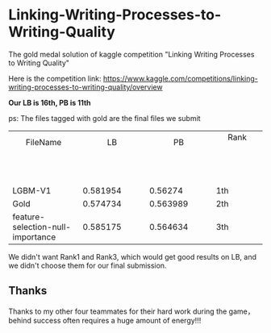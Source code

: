 # Linking-Writing-Processes-to-Writing-Quality
The gold medal solution of kaggle competition "Linking Writing Processes to Writing Quality"  

Here is the competition link: https://www.kaggle.com/competitions/linking-writing-processes-to-writing-quality/overview  

**Our LB is 16th, PB is 11th**  

ps: The files tagged with gold are the final files we submit  

<table>
  <tbody>
    <tr>
      <td align="center">FileName<br>
        <span>&nbsp;&nbsp;&nbsp;&nbsp;&nbsp;&nbsp;&nbsp;&nbsp;</span>
        <span>&nbsp;&nbsp;&nbsp;&nbsp;&nbsp;&nbsp;&nbsp;&nbsp;</span>
        <span>&nbsp;&nbsp;&nbsp;&nbsp;&nbsp;&nbsp;&nbsp;&nbsp;</span>
        <span>&nbsp;&nbsp;&nbsp;&nbsp;&nbsp;&nbsp;&nbsp;&nbsp;</span>
        <span>&nbsp;&nbsp;&nbsp;&nbsp;&nbsp;&nbsp;&nbsp;&nbsp;</span>
        <span>&nbsp;&nbsp;&nbsp;&nbsp;&nbsp;&nbsp;&nbsp;&nbsp;</span>
        <span>&nbsp;&nbsp;&nbsp;&nbsp;&nbsp;&nbsp;&nbsp;&nbsp;</span>
        <span>&nbsp;&nbsp;</span>
      </td>
      <td align="center">LB<br>
        <span>&nbsp;&nbsp;&nbsp;&nbsp;&nbsp;&nbsp;&nbsp;&nbsp;</span>
        <span>&nbsp;&nbsp;&nbsp;&nbsp;&nbsp;&nbsp;&nbsp;&nbsp;</span>
        <span>&nbsp;&nbsp;&nbsp;&nbsp;&nbsp;&nbsp;&nbsp;&nbsp;</span>
        <span>&nbsp;&nbsp;&nbsp;&nbsp;&nbsp;&nbsp;&nbsp;&nbsp;</span>
        <span>&nbsp;&nbsp;&nbsp;&nbsp;&nbsp;&nbsp;&nbsp;&nbsp;</span>
        <span>&nbsp;&nbsp;&nbsp;&nbsp;&nbsp;&nbsp;&nbsp;&nbsp;</span>
        <span>&nbsp;&nbsp;&nbsp;&nbsp;&nbsp;&nbsp;&nbsp;&nbsp;</span>
        <span>&nbsp;&nbsp;</span>
      </td>
      <td align="center">PB<br>
        <span>&nbsp;&nbsp;&nbsp;&nbsp;&nbsp;&nbsp;&nbsp;&nbsp;</span>
        <span>&nbsp;&nbsp;&nbsp;&nbsp;&nbsp;&nbsp;&nbsp;&nbsp;</span>
        <span>&nbsp;&nbsp;&nbsp;&nbsp;&nbsp;&nbsp;&nbsp;&nbsp;</span>
        <span>&nbsp;&nbsp;&nbsp;&nbsp;&nbsp;&nbsp;&nbsp;&nbsp;</span>
        <span>&nbsp;&nbsp;&nbsp;&nbsp;&nbsp;&nbsp;&nbsp;&nbsp;</span>
        <span>&nbsp;&nbsp;&nbsp;&nbsp;&nbsp;&nbsp;&nbsp;&nbsp;</span>
        <span>&nbsp;&nbsp;&nbsp;&nbsp;&nbsp;&nbsp;&nbsp;&nbsp;</span>
        <span>&nbsp;&nbsp;</span>
      </td>
      <td align="center">Rank<br>
        <span>&nbsp;&nbsp;&nbsp;&nbsp;&nbsp;&nbsp;&nbsp;&nbsp;</span>
        <span>&nbsp;&nbsp;&nbsp;&nbsp;&nbsp;&nbsp;&nbsp;&nbsp;</span>
        <span>&nbsp;&nbsp;&nbsp;&nbsp;&nbsp;&nbsp;&nbsp;&nbsp;</span>
        <span>&nbsp;&nbsp;&nbsp;&nbsp;&nbsp;&nbsp;&nbsp;&nbsp;</span>
        <span>&nbsp;&nbsp;&nbsp;&nbsp;&nbsp;&nbsp;&nbsp;&nbsp;</span>
        <span>&nbsp;&nbsp;&nbsp;&nbsp;&nbsp;&nbsp;&nbsp;&nbsp;</span>
        <span>&nbsp;&nbsp;&nbsp;&nbsp;&nbsp;&nbsp;&nbsp;&nbsp;</span>
        <span>&nbsp;&nbsp;</span>
      </td>
    </tr>
    <tr>
      <td>LGBM-V1</td>
      <td>0.581954</td>
      <td>0.56274</td>
      <td>1th</td>
    </tr>
    <tr>
      <td>Gold</td>
      <td>0.574734</td>
      <td>0.563989</td>
      <td>2th</td>
    </tr>
    <tr>
      <td>feature-selection-null-importance</td>
      <td>0.585175</td>
      <td>0.564634</td>
      <td>3th</td>
    </tr>
  </tbody>
</table>

We didn't want Rank1 and Rank3, which would get good results on LB, and we didn't choose them for our final submission.

## Thanks
Thanks to my other four teammates for their hard work during the game， behind success often requires a huge amount of energy!!!


